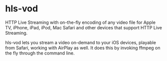 hls-vod
=======

HTTP Live Streaming with on-the-fly encoding of any video file for Apple TV, iPhone, iPad, iPod, Mac Safari and other devices that support HTTP Live Streaming.

hls-vod lets you stream a video on-demand to your iOS devices, playable from Safari, working with AirPlay as well. It does this by invoking ffmpeg on the fly through the command line.